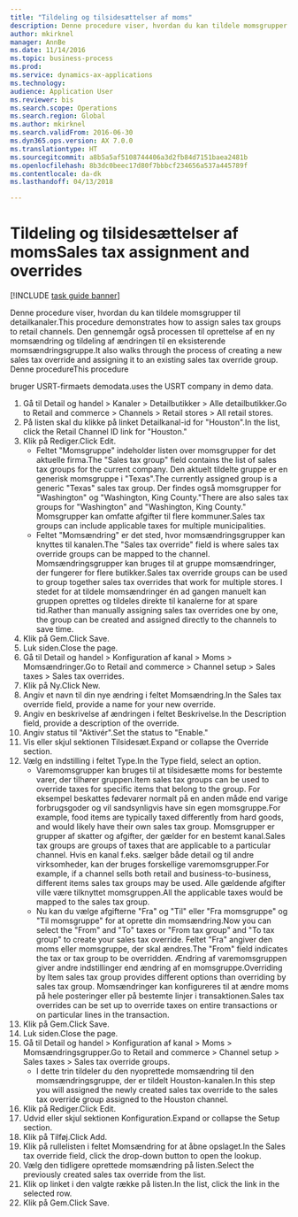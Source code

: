 ```yaml
--- 
title: "Tildeling og tilsidesættelser af moms"
description: Denne procedure viser, hvordan du kan tildele momsgrupper til detailkanaler.
author: mkirknel
manager: AnnBe
ms.date: 11/14/2016
ms.topic: business-process
ms.prod: 
ms.service: dynamics-ax-applications
ms.technology: 
audience: Application User
ms.reviewer: bis
ms.search.scope: Operations
ms.search.region: Global
ms.author: mkirknel
ms.search.validFrom: 2016-06-30
ms.dyn365.ops.version: AX 7.0.0
ms.translationtype: HT
ms.sourcegitcommit: a8b5a5af5108744406a3d2fb84d7151baea2481b
ms.openlocfilehash: 8b3dc0beec17d80f7bbbcf234656a537a445789f
ms.contentlocale: da-dk
ms.lasthandoff: 04/13/2018

---
```

# <a name="sales-tax-assignment-and-overrides"></a><span data-ttu-id="44ccd-103">Tildeling og tilsidesættelser af moms</span><span class="sxs-lookup"><span data-stu-id="44ccd-103">Sales tax assignment and overrides</span></span>

[!INCLUDE [task guide banner](../../includes/task-guide-banner.md)]

<span data-ttu-id="44ccd-104">Denne procedure viser, hvordan du kan tildele momsgrupper til detailkanaler.</span><span class="sxs-lookup"><span data-stu-id="44ccd-104">This procedure demonstrates how to assign sales tax groups to retail channels.</span></span> <span data-ttu-id="44ccd-105">Den gennemgår også processen til oprettelse af en ny momsændring og tildeling af ændringen til en eksisterende momsændringsgruppe.</span><span class="sxs-lookup"><span data-stu-id="44ccd-105">It also walks through the process of creating a new sales tax override and assigning it to an existing sales tax override group.</span></span> <span data-ttu-id="44ccd-106">Denne procedure</span><span class="sxs-lookup"><span data-stu-id="44ccd-106">This procedure</span></span>

<span data-ttu-id="44ccd-107">bruger USRT-firmaets demodata.</span><span class="sxs-lookup"><span data-stu-id="44ccd-107">uses the USRT company in demo data.</span></span>

1. <span data-ttu-id="44ccd-108">Gå til Detail og handel > Kanaler > Detailbutikker > Alle detailbutikker.</span><span class="sxs-lookup"><span data-stu-id="44ccd-108">Go to Retail and commerce > Channels > Retail stores > All retail stores.</span></span>
2. <span data-ttu-id="44ccd-109">På listen skal du klikke på linket Detailkanal-id for "Houston".</span><span class="sxs-lookup"><span data-stu-id="44ccd-109">In the list, click the Retail Channel ID link for "Houston."</span></span>
3. <span data-ttu-id="44ccd-110">Klik på Rediger.</span><span class="sxs-lookup"><span data-stu-id="44ccd-110">Click Edit.</span></span>
    * <span data-ttu-id="44ccd-111">Feltet "Momsgruppe" indeholder listen over momsgrupper for det aktuelle firma.</span><span class="sxs-lookup"><span data-stu-id="44ccd-111">The "Sales tax group" field contains the list of sales tax groups for the current company.</span></span> <span data-ttu-id="44ccd-112">Den aktuelt tildelte gruppe er en generisk momsgruppe i "Texas".</span><span class="sxs-lookup"><span data-stu-id="44ccd-112">The currently assigned group is a generic "Texas" sales tax group.</span></span> <span data-ttu-id="44ccd-113">Der findes også momsgrupper for "Washington" og "Washington, King County."</span><span class="sxs-lookup"><span data-stu-id="44ccd-113">There are also sales tax groups for "Washington" and "Washington, King County."</span></span> <span data-ttu-id="44ccd-114">Momsgrupper kan omfatte afgifter til flere kommuner.</span><span class="sxs-lookup"><span data-stu-id="44ccd-114">Sales tax groups can include applicable taxes for multiple municipalities.</span></span>  
    * <span data-ttu-id="44ccd-115">Feltet "Momsændring" er det sted, hvor momsændringsgrupper kan knyttes til kanalen.</span><span class="sxs-lookup"><span data-stu-id="44ccd-115">The "Sales tax override" field is where sales tax override groups can be mapped to the channel.</span></span> <span data-ttu-id="44ccd-116">Momsændringsgrupper kan bruges til at gruppe momsændringer, der fungerer for flere butikker.</span><span class="sxs-lookup"><span data-stu-id="44ccd-116">Sales tax override groups can be used to group together sales tax overrides that work for multiple stores.</span></span> <span data-ttu-id="44ccd-117">I stedet for at tildele momsændringer én ad gangen manuelt kan gruppen oprettes og tildeles direkte til kanalerne for at spare tid.</span><span class="sxs-lookup"><span data-stu-id="44ccd-117">Rather than manually assigning sales tax overrides one by one, the group can be created and assigned directly to the channels to save time.</span></span>  
4. <span data-ttu-id="44ccd-118">Klik på Gem.</span><span class="sxs-lookup"><span data-stu-id="44ccd-118">Click Save.</span></span>
5. <span data-ttu-id="44ccd-119">Luk siden.</span><span class="sxs-lookup"><span data-stu-id="44ccd-119">Close the page.</span></span>
6. <span data-ttu-id="44ccd-120">Gå til Detail og handel > Konfiguration af kanal > Moms > Momsændringer.</span><span class="sxs-lookup"><span data-stu-id="44ccd-120">Go to Retail and commerce > Channel setup > Sales taxes > Sales tax overrides.</span></span>
7. <span data-ttu-id="44ccd-121">Klik på Ny.</span><span class="sxs-lookup"><span data-stu-id="44ccd-121">Click New.</span></span>
8. <span data-ttu-id="44ccd-122">Angiv et navn til din nye ændring i feltet Momsændring.</span><span class="sxs-lookup"><span data-stu-id="44ccd-122">In the Sales tax override field, provide a name for your new override.</span></span>
9. <span data-ttu-id="44ccd-123">Angiv en beskrivelse af ændringen i feltet Beskrivelse.</span><span class="sxs-lookup"><span data-stu-id="44ccd-123">In the Description field, provide a description of the override.</span></span>
10. <span data-ttu-id="44ccd-124">Angiv status til "Aktivér".</span><span class="sxs-lookup"><span data-stu-id="44ccd-124">Set the status to "Enable."</span></span>
11. <span data-ttu-id="44ccd-125">Vis eller skjul sektionen Tilsidesæt.</span><span class="sxs-lookup"><span data-stu-id="44ccd-125">Expand or collapse the Override section.</span></span>
12. <span data-ttu-id="44ccd-126">Vælg en indstilling i feltet Type.</span><span class="sxs-lookup"><span data-stu-id="44ccd-126">In the Type field, select an option.</span></span>
    * <span data-ttu-id="44ccd-127">Varemomsgrupper kan bruges til at tilsidesætte moms for bestemte varer, der tilhører gruppen.</span><span class="sxs-lookup"><span data-stu-id="44ccd-127">Item sales tax groups can be used to override taxes for specific items that belong to the group.</span></span> <span data-ttu-id="44ccd-128">For eksempel beskattes fødevarer normalt på en anden måde end varige forbrugsgoder og vil sandsynligvis have sin egen momsgruppe.</span><span class="sxs-lookup"><span data-stu-id="44ccd-128">For example, food items are typically taxed differently from hard goods, and would likely have their own sales tax group.</span></span>     <span data-ttu-id="44ccd-129">Momsgrupper er grupper af skatter og afgifter, der gælder for en bestemt kanal.</span><span class="sxs-lookup"><span data-stu-id="44ccd-129">Sales tax groups are groups of taxes that are applicable to a particular channel.</span></span> <span data-ttu-id="44ccd-130">Hvis en kanal f.eks. sælger både detail og til andre virksomheder, kan der bruges forskellige varemomsgrupper.</span><span class="sxs-lookup"><span data-stu-id="44ccd-130">For example, if a channel sells both retail and business-to-business, different items sales tax groups may be used.</span></span> <span data-ttu-id="44ccd-131">Alle gældende afgifter ville være tilknyttet momsgruppen.</span><span class="sxs-lookup"><span data-stu-id="44ccd-131">All the applicable taxes would be mapped to the sales tax group.</span></span>  
    * <span data-ttu-id="44ccd-132">Nu kan du vælge afgifterne "Fra" og "Til" eller "Fra momsgruppe" og "Til momsgruppe" for at oprette din momsændring.</span><span class="sxs-lookup"><span data-stu-id="44ccd-132">Now you can select the "From" and "To" taxes or "From tax group" and "To tax group" to create your sales tax override.</span></span>    <span data-ttu-id="44ccd-133">Feltet "Fra" angiver den moms eller momsgruppe, der skal ændres.</span><span class="sxs-lookup"><span data-stu-id="44ccd-133">The "From" field indicates the tax or tax group to be overridden.</span></span> <span data-ttu-id="44ccd-134">Ændring af varemomsgruppen giver andre indstillinger end ændring af en momsgruppe.</span><span class="sxs-lookup"><span data-stu-id="44ccd-134">Overriding by Item sales tax group provides different options than overriding by sales tax group.</span></span>    <span data-ttu-id="44ccd-135">Momsændringer kan konfigureres til at ændre moms på hele posteringer eller på bestemte linjer i transaktionen.</span><span class="sxs-lookup"><span data-stu-id="44ccd-135">Sales tax overrides can be set up to override taxes on entire transactions or on particular lines in the transaction.</span></span>  
13. <span data-ttu-id="44ccd-136">Klik på Gem.</span><span class="sxs-lookup"><span data-stu-id="44ccd-136">Click Save.</span></span>
14. <span data-ttu-id="44ccd-137">Luk siden.</span><span class="sxs-lookup"><span data-stu-id="44ccd-137">Close the page.</span></span>
15. <span data-ttu-id="44ccd-138">Gå til Detail og handel > Konfiguration af kanal > Moms > Momsændringsgrupper.</span><span class="sxs-lookup"><span data-stu-id="44ccd-138">Go to Retail and commerce > Channel setup > Sales taxes > Sales tax override groups.</span></span>
    * <span data-ttu-id="44ccd-139">I dette trin tildeler du den nyoprettede momsændring til den momsændringsgruppe, der er tildelt Houston-kanalen.</span><span class="sxs-lookup"><span data-stu-id="44ccd-139">In this step you will assigned the newly created sales tax override to the sales tax override group assigned to the Houston channel.</span></span>  
16. <span data-ttu-id="44ccd-140">Klik på Rediger.</span><span class="sxs-lookup"><span data-stu-id="44ccd-140">Click Edit.</span></span>
17. <span data-ttu-id="44ccd-141">Udvid eller skjul sektionen Konfiguration.</span><span class="sxs-lookup"><span data-stu-id="44ccd-141">Expand or collapse the Setup section.</span></span>
18. <span data-ttu-id="44ccd-142">Klik på Tilføj.</span><span class="sxs-lookup"><span data-stu-id="44ccd-142">Click Add.</span></span>
19. <span data-ttu-id="44ccd-143">Klik på rullelisten i feltet Momsændring for at åbne opslaget.</span><span class="sxs-lookup"><span data-stu-id="44ccd-143">In the Sales tax override field, click the drop-down button to open the lookup.</span></span>
20. <span data-ttu-id="44ccd-144">Vælg den tidligere oprettede momsændring på listen.</span><span class="sxs-lookup"><span data-stu-id="44ccd-144">Select the previously created sales tax override from the list.</span></span>
21. <span data-ttu-id="44ccd-145">Klik op linket i den valgte række på listen.</span><span class="sxs-lookup"><span data-stu-id="44ccd-145">In the list, click the link in the selected row.</span></span>
22. <span data-ttu-id="44ccd-146">Klik på Gem.</span><span class="sxs-lookup"><span data-stu-id="44ccd-146">Click Save.</span></span>


